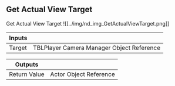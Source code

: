 ## Get Actual View Target
Get Actual View Target
![[../img/nd_img_GetActualViewTarget.png]]

|Inputs||
|--|--|
| Target | TBLPlayer Camera Manager Object Reference |

|Outputs||
|--|--|
| Return Value | Actor Object Reference |
